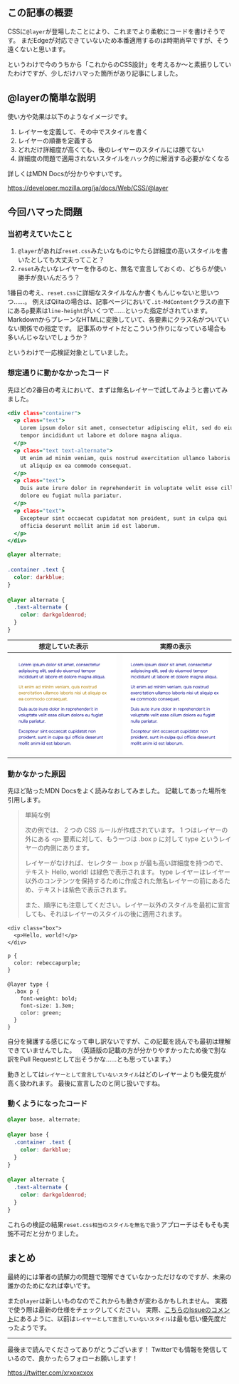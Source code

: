 <!--
title:   @layerを使ったCSS設計を考えていたら少しだけハマった話
tags:    CSS,CSS設計
id:      a021052b0db4c6f5cb02
private: false
-->
## この記事の概要

CSSに`@layer`が登場したことにより、これまでより柔軟にコードを書けそうです。
まだEdgeが対応できていないため本番適用するのは時期尚早ですが、そう遠くないと思います。

というわけで今のうちから「これからのCSS設計」を考えるか〜と素振りしていたわけですが、少しだけハマった箇所があり記事にしました。

## @layerの簡単な説明

使い方や効果は以下のようなイメージです。

1. レイヤーを定義して、その中でスタイルを書く
1. レイヤーの順番を定義する
1. どれだけ詳細度が高くても、後のレイヤーのスタイルには勝てない
1. 詳細度の問題で適用されないスタイルをハック的に解消する必要がなくなる

詳しくはMDN Docsが分かりやすいです。

https://developer.mozilla.org/ja/docs/Web/CSS/@layer

## 今回ハマった問題

### 当初考えていたこと

1. `@layer`があれば`reset.css`みたいなものにやたら詳細度の高いスタイルを書いたとしても大丈夫ってこと？
1. `reset`みたいなレイヤーを作るのと、無名で宣言しておくの、どちらが使い勝手が良いんだろう？

1番目の考え、`reset.css`に詳細なスタイルなんか書くもんじゃないと思いつつ……。
例えばQiitaの場合は、記事ページにおいて`.it-MdContent`クラスの直下にある`p`要素は`line-height`がいくつで……といった指定がされています。
MarkdownからプレーンなHTMLに変換していて、各要素にクラス名がついていない関係での指定です。
記事系のサイトだとこういう作りになっている場合も多いんじゃないでしょうか？

というわけで一応検証対象としていました。

### 想定通りに動かなかったコード

先ほどの2番目の考えにおいて、まずは無名レイヤーで試してみようと書いてみました。

```html:index.html
<div class="container">
  <p class="text">
    Lorem ipsum dolor sit amet, consectetur adipiscing elit, sed do eiusmod
    tempor incididunt ut labore et dolore magna aliqua.
  </p>
  <p class="text text-alternate">
    Ut enim ad minim veniam, quis nostrud exercitation ullamco laboris nisi
    ut aliquip ex ea commodo consequat.
  </p>
  <p class="text">
    Duis aute irure dolor in reprehenderit in voluptate velit esse cillum
    dolore eu fugiat nulla pariatur.
  </p>
  <p class="text">
    Excepteur sint occaecat cupidatat non proident, sunt in culpa qui
    officia deserunt mollit anim id est laborum.
  </p>
</div>
```

```css:style.css
@layer alternate;

.container .text {
  color: darkblue;
}

@layer alternate {
  .text-alternate {
    color: darkgoldenrod;
  }
}
```

| 想定していた表示 | 実際の表示 |
| --- | --- |
| ![](../images/css-layer-working.png) | ![](../images/css-layer-not-working.png) |

### 動かなかった原因

先ほど貼ったMDN Docsをよく読みなおしてみました。
記載してあった場所を引用します。

> 単純な例
>
> 次の例では、 2 つの CSS ルールが作成されています。 1 つはレイヤーの外にある `<p>` 要素に対して、もう一つは .box p に対して type というレイヤーの内側にあります。
>
> レイヤーがなければ、セレクター .box p が最も高い詳細度を持つので、テキスト Hello, world! は緑色で表示されます。 type レイヤーはレイヤー以外のコンテンツを保持するために作成された無名レイヤーの前にあるため、テキストは紫色で表示されます。
>
> また、順序にも注意してください。レイヤー以外のスタイルを最初に宣言しても、それはレイヤーのスタイルの後に適用されます。

```html:HTML
<div class="box">
  <p>Hello, world!</p>
</div>
```

```css:CSS
p {
  color: rebeccapurple;
}

@layer type {
  .box p {
    font-weight: bold;
    font-size: 1.3em;
    color: green;
  }
}
```

自分を擁護する感じになって申し訳ないですが、この記載を読んでも最初は理解できていませんでした。
（英語版の記載の方が分かりやすかったため後で別な訳をPull Requestとして出そうかな……とも思っています。）

動きとしては`レイヤーとして宣言していないスタイル`はどのレイヤーよりも優先度が高く扱われます。
最後に宣言したのと同じ扱いですね。

### 動くようになったコード

```css:style.css
@layer base, alternate;

@layer base {
  .container .text {
    color: darkblue;
  }
}

@layer alternate {
  .text-alternate {
    color: darkgoldenrod;
  }
}
```

これらの検証の結果`reset.css相当のスタイルを無名で扱う`アプローチはそもそも実施不可だと分かりました。

## まとめ

最終的には筆者の読解力の問題で理解できていなかっただけなのですが、未来の誰かのためになれば幸いです。

また`@layer`は新しいものなのでこれからも動きが変わるかもしれません。
実務で使う際は最新の仕様をチェックしてください。
実際、[こちらのIssueのコメント](https://github.com/w3c/csswg-drafts/issues/6284#issuecomment-937262197)にあるように、以前は`レイヤーとして宣言していないスタイル`は最も低い優先度だったようです。

---

最後まで読んでくださってありがとうございます！
Twitterでも情報を発信しているので、良かったらフォローお願いします！

https://twitter.com/xrxoxcxox